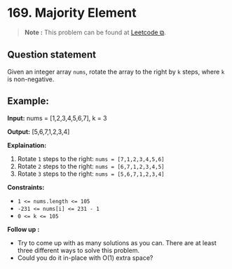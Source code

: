 # 169. Majority Element

>**Note :** This problem can be found at [Leetcode ⧉](https://leetcode.com/problems/majority-element/).

## Question statement

Given an integer array `nums`, rotate the array to the right by `k` steps, where `k` is non-negative.

## Example:
**Input:**
    nums = [1,2,3,4,5,6,7], k = 3

**Output:**
    [5,6,7,1,2,3,4]

**Explaination:**
1. Rotate `1` steps to the right: `nums = [7,1,2,3,4,5,6]`
2. Rotate `2` steps to the right: `nums = [6,7,1,2,3,4,5]`
3. Rotate `3` steps to the right: `nums = [5,6,7,1,2,3,4]`

**Constraints:**
* `1 <= nums.length <= 105`
* `-231 <= nums[i] <= 231 - 1`
* `0 <= k <= 105`

**Follow up :**
* Try to come up with as many solutions as you can. There are at least three different ways to solve this problem.
* Could you do it in-place with O(1) extra space?
